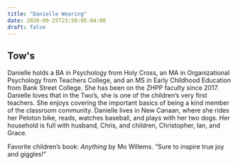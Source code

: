 ```yaml
---
title: "Danielle Wearing"
date: 2020-09-25T23:59:05-04:00
draft: false
---
```


## Tow's

Danielle holds a BA in Psychology from Holy Cross, an MA in Organizational Psychology from Teachers College, and an MS in Early Childhood Education from Bank Street College. She has been on the ZHPP faculty since 2017. Danielle loves that in the Two’s, she is one of the children’s very first teachers. She enjoys covering the important basics of being a kind member of the classroom community. Danielle lives in New Canaan, where she rides her Peloton bike, reads, watches baseball, and plays with her two dogs. Her household is full with husband, Chris, and children, Christopher, Ian, and Grace.

Favorite children’s book: *Anything* by Mo Willems. “Sure to inspire true joy and giggles!”
